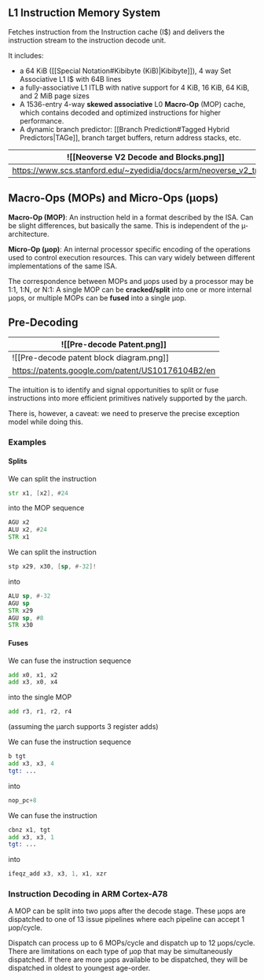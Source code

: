 ## L1 Instruction Memory System

Fetches instruction from the Instruction cache (I$) and delivers the instruction stream to the instruction decode unit. 

It includes:
- a 64 KiB ([[Special Notation#Kibibyte (KiB)|Kibibyte]]), 4 way Set Associative L1 I\$ with 64B lines
- a fully-associative L1 ITLB with native support for 4 KiB, 16 KiB, 64 KiB, and 2 MiB page sizes
- A 1536-entry 4-way **skewed associative** L0 **Macro-Op** (MOP) cache, which contains decoded and optimized instructions for higher performance. 
- A dynamic branch predictor: [[Branch Prediction#Tagged Hybrid Predictors|TAGe]], branch target buffers, return address stacks, etc.

| ![[Neoverse V2 Decode and Blocks.png]]                              |
| ------------------------------------------------------------------- |
| https://www.scs.stanford.edu/~zyedidia/docs/arm/neoverse_v2_trm.pdf |

## Macro-Ops (MOPs) and Micro-Ops (µops)

**Macro-Op (MOP)**: An instruction held in a format described by the ISA. Can be slight differences, but basically the same. This is independent of the µ-architecture.

**Micro-Op (µop)**: An internal processor specific encoding of the operations used to control execution resources. This can vary widely between different implementations of the same ISA.

The correspondence between MOPs and µops used by a processor may be 1:1, 1:N, or N:1: A single MOP can be **cracked/split** into one or more internal µops, or multiple MOPs can be **fused** into a single µop.

## Pre-Decoding


| ![[Pre-decode Patent.png]]                        |
| ------------------------------------------------- |
| ![[Pre-decode patent block diagram.png]]          |
| https://patents.google.com/patent/US10176104B2/en |
The intuition is to identify and signal opportunities to split or fuse instructions into more efficient primitives natively supported by the µarch.

There is, however, a caveat: we need to preserve the precise exception model while doing this.

### Examples

#### Splits

We can split the instruction

```asm
str x1, [x2], #24
```

into the MOP sequence

```asm
AGU x2
ALU x2, #24
STR x1
```


We can split the instruction

```asm
stp x29, x30, [sp, #-32]!
```

into

```asm
ALU sp, #-32
AGU sp
STR x29
AGU sp, #8
STR x30
```

#### Fuses

We can fuse the instruction sequence

```asm
add x0, x1, x2
add x3, x0, x4
```

into the single MOP

```asm
add r3, r1, r2, r4
```
 (assuming the µarch supports 3 register adds)


We can fuse the instruction sequence
```asm
b tgt
add x3, x3, 4
tgt: ...
```

into 

```asm
nop_pc+8
```


We can fuse the instruction

```asm
cbnz x1, tgt
add x3, x3, 1
tgt: ...
```

into

```asm
ifeqz_add x3, x3, 1, x1, xzr
```

### Instruction Decoding in ARM Cortex-A78

A MOP can be split into two µops after the decode stage. These µops are dispatched to one of 13 issue pipelines where each pipeline can accept 1 µop/cycle.

Dispatch can process up to 6 MOPs/cycle and dispatch up to 12 µops/cycle. There are limitations on each type of µop that may be simultaneously dispatched. If there are more µops available to be dispatched, they will be dispatched in oldest to youngest age-order.